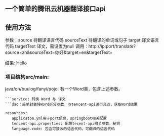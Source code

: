 
##  一个简单的腾讯云机器翻译接口api
## 使用方法
   参数：source 待翻译语言代码
         sourceText 待翻译的单词或句子
         target 译文语言代码
         targetText 译文，需设置为null
   调用：http://ip:port/translate?source=zh&sourceText=你好&target=en&targetText=
   
   结果: Hello
### 项目结构src/main:
   java/cn/buulog/fanyi/pojo: 有一个Word类，包含上述参数。
   ```control：提供访问接口，使用http协议，获取get/post参数
   ```service: 转换 Word 与 译文
   ```dao：简单封装将Word拆分参数，与tencent-api进行交互，获取Word结果
   
   resources:
      applicaton.yml用于port信息，springboot相关配置
      tencent-api.properties: 配置tecent-api相关参数，秘钥
      language.code: 包含可接收的语言代码，可翻译的语言代码
